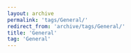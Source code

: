 ```yaml
---
layout: archive
permalink: 'tags/General/'
redirect_from: 'archive/tags/General/'
title: 'General'
tag: 'General'
---
```

